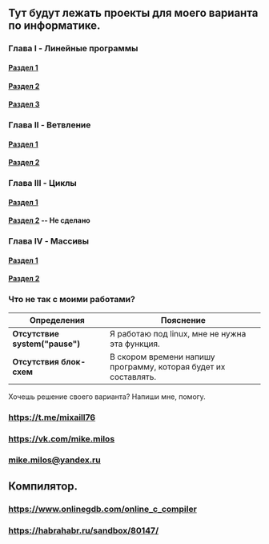 ## Тут будут лежать проекты для моего варианта по информатике.

### Глава I - Линейные программы
#### [Раздел 1](./Section-1)
#### [Раздел 2](./Section-2)
#### [Раздел 3](./Section-3)

### Глава II - Ветвление
#### [Раздел 1](./Section-4)
#### [Раздел 2](./Section-5)

### Глава III - Циклы
#### [Раздел 1](./Section-6)
#### [Раздел 2](./Section-7) -- Не сделано

### Глава IV - Массивы
#### [Раздел 1](./Section-8)
#### [Раздел 2](./Section-9)


### Что не так с моими работами?
Определения     | Пояснение
----------------|----------------------
**Отсутствие system("pause")**| Я работаю под linux, мне не нужна эта функция.
**Отсутствия блок-схем**| В скором времени напишу программу, которая будет их составлять.


Хочешь решение своего варианта?
Напиши мне, помогу. 

### https://t.me/mixaill76
### https://vk.com/mike.milos
### mike.milos@yandex.ru


## Компилятор. 
### https://www.onlinegdb.com/online_c_compiler
### https://habrahabr.ru/sandbox/80147/